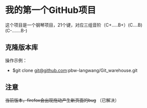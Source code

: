 # 我的第一个GitHub项目

这个项目是一个钢琴项目，21个键，对应三组音阶（C+.....B+）(C....B)(C-.......B-)

## 克隆版本库

操作示例：

* $git clone git@github.com:pbw-langwang/Git_warehouse.git

## 注意
~~当前版本，firefox会出现拖动产生新页面的bug~~
（已解决）
